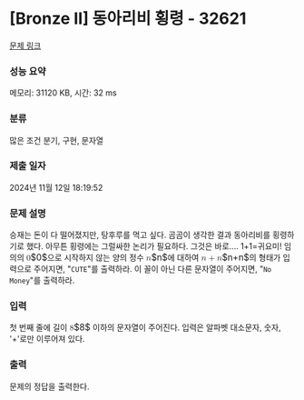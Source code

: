 # [Bronze II] 동아리비 횡령 - 32621 

[문제 링크](https://www.acmicpc.net/problem/32621) 

### 성능 요약

메모리: 31120 KB, 시간: 32 ms

### 분류

많은 조건 분기, 구현, 문자열

### 제출 일자

2024년 11월 12일 18:19:52

### 문제 설명

<p>승재는 돈이 다 떨어졌지만, 탕후루를 먹고 싶다. 곰곰이 생각한 결과 동아리비를 횡령하기로 했다. 아무튼 횡령에는 그럴싸한 논리가 필요하다. 그것은 바로.... 1+1=귀요미! 임의의 <mjx-container class="MathJax" jax="CHTML" style="font-size: 109%; position: relative;"><mjx-math class="MJX-TEX" aria-hidden="true"><mjx-mn class="mjx-n"><mjx-c class="mjx-c30"></mjx-c></mjx-mn></mjx-math><mjx-assistive-mml unselectable="on" display="inline"><math xmlns="http://www.w3.org/1998/Math/MathML"><mn>0</mn></math></mjx-assistive-mml><span aria-hidden="true" class="no-mathjax mjx-copytext">$0$</span></mjx-container>으로 시작하지 않는 양의 정수 <mjx-container class="MathJax" jax="CHTML" style="font-size: 109%; position: relative;"><mjx-math class="MJX-TEX" aria-hidden="true"><mjx-mi class="mjx-i"><mjx-c class="mjx-c1D45B TEX-I"></mjx-c></mjx-mi></mjx-math><mjx-assistive-mml unselectable="on" display="inline"><math xmlns="http://www.w3.org/1998/Math/MathML"><mi>n</mi></math></mjx-assistive-mml><span aria-hidden="true" class="no-mathjax mjx-copytext">$n$</span></mjx-container>에 대하여 <mjx-container class="MathJax" jax="CHTML" style="font-size: 109%; position: relative;"><mjx-math class="MJX-TEX" aria-hidden="true"><mjx-mi class="mjx-i"><mjx-c class="mjx-c1D45B TEX-I"></mjx-c></mjx-mi><mjx-mo class="mjx-n" space="3"><mjx-c class="mjx-c2B"></mjx-c></mjx-mo><mjx-mi class="mjx-i" space="3"><mjx-c class="mjx-c1D45B TEX-I"></mjx-c></mjx-mi></mjx-math><mjx-assistive-mml unselectable="on" display="inline"><math xmlns="http://www.w3.org/1998/Math/MathML"><mi>n</mi><mo>+</mo><mi>n</mi></math></mjx-assistive-mml><span aria-hidden="true" class="no-mathjax mjx-copytext">$n+n$</span></mjx-container>의 형태가 입력으로 주어지면, "<code>CUTE</code>"를 출력하라. 이 꼴이 아닌 다른 문자열이 주어지면, "<code>No Money</code>"를 출력하라.</p>

### 입력 

 <p>첫 번째 줄에 길이 <mjx-container class="MathJax" jax="CHTML" style="font-size: 109%; position: relative;"><mjx-math class="MJX-TEX" aria-hidden="true"><mjx-mn class="mjx-n"><mjx-c class="mjx-c38"></mjx-c></mjx-mn></mjx-math><mjx-assistive-mml unselectable="on" display="inline"><math xmlns="http://www.w3.org/1998/Math/MathML"><mn>8</mn></math></mjx-assistive-mml><span aria-hidden="true" class="no-mathjax mjx-copytext">$8$</span></mjx-container> 이하의 문자열이 주어진다. 입력은 알파벳 대소문자, 숫자, '+'로만 이루어져 있다.</p>

### 출력 

 <p>문제의 정답을 출력한다.</p>

